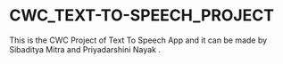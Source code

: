 # CWC_TEXT-TO-SPEECH_PROJECT
This is the CWC Project of Text To Speech App and it can be made by Sibaditya Mitra and Priyadarshini Nayak .
